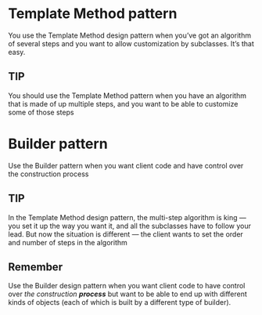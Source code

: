 # Template Method pattern

You use the Template Method design pattern when you’ve got an algorithm of
several steps and you want to allow customization by subclasses. It’s that
easy.

## TIP

You should use the Template Method pattern when you have an algorithm that is made of up multiple steps, 
and you want to be able to customize some of those steps

# Builder pattern

Use the Builder pattern when you want client code and have control over the construction process

## TIP

In the Template Method design pattern, the multi-step algorithm is king —
you set it up the way you want it, and all the subclasses have to follow your lead. 
But now the situation is different — the client wants to set the order and number of steps in the algorithm

## Remember

Use the Builder design pattern when you want client code to have control
over *the construction **process*** but want to be able to end up with different
kinds of objects (each of which is built by a different type of builder).
